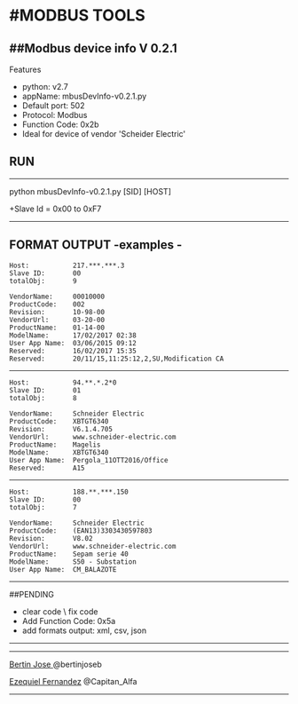 #MODBUS TOOLS
=============

##Modbus device info V 0.2.1
---------------------------
Features
+ python: 			v2.7 
+ appName: 			mbusDevInfo-v0.2.1.py
+ Default port: 	502
+ Protocol: 		Modbus
+ Function Code: 	0x2b
+ Ideal for device of vendor 'Scheider Electric'

## RUN
***
  python mbusDevInfo-v0.2.1.py [SID] [HOST] 

  +Slave Id = 0x00 to 0xF7
***
## FORMAT OUTPUT -examples -

	Host: 			217.***.***.3
	Slave ID: 		00
	totalObj: 		9

	VendorName: 	00010000
	ProductCode: 	002
	Revision: 		10-98-00
	VendorUrl: 		03-20-00
	ProductName: 	01-14-00
	ModelName: 		17/02/2017 02:38
	User App Name: 	03/06/2015 09:12 
	Reserved: 		16/02/2017 15:35 
	Reserved: 		20/11/15,11:25:12,2,SU,Modification CA

********************************************************************
	Host: 			94.**.*.2*0
	Slave ID: 		01
	totalObj: 		8

	VendorName: 	Schneider Electric
	ProductCode: 	XBTGT6340
	Revision: 		V6.1.4.705
	VendorUrl: 		www.schneider-electric.com
	ProductName: 	Magelis
	ModelName: 		XBTGT6340
	User App Name: 	Pergola_11OTT2016/Office
	Reserved: 		A15

********************************************************************
	Host: 			188.**.***.150
	Slave ID: 		00
	totalObj: 		7

	VendorName: 	Schneider Electric
	ProductCode: 	(EAN13)3303430597803
	Revision: 		V8.02
	VendorUrl: 		www.schneider-electric.com
	ProductName: 	Sepam serie 40
	ModelName: 		S50 - Substation
	User App Name: 	CM_BALAZOTE 

********************************************************************

##PENDING 
+ clear code \ fix code
+ Add Function Code: 0x5a
+ add formats output: xml, csv, json

---------------------------------------------
***
[Bertin Jose ](https://twitter.com/bertinjoseb)
 @bertinjoseb

[Ezequiel Fernandez](https://twitter.com/Capitan_Alfa)
 @Capitan_Alfa
***